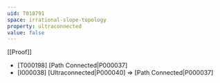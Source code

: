 ```yaml
---
uid: T018791
space: irrational-slope-topology
property: ultraconnected
value: false
---
```

[[Proof]]

* [T000198] [Path Connected|P000037]
* [I000038] [Ultraconnected|P000040] => [Path Connected|P000037]

